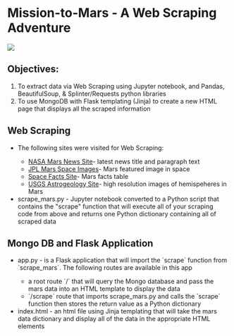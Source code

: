 # Mission-to-Mars - A Web Scraping Adventure
<img src="mission_to_mars.png"/>

## Objectives:
<ol>
    <li>To extract data via Web Scraping using Jupyter notebook, and Pandas, BeautifulSoup, & Splinter/Requests python libraries </li>
    <li>To use MongoDB with Flask templating (Jinja) to create a new HTML page that displays all the scraped information </li>
</ol>

## Web Scraping 
<ul>
    <li>The following sites were visited for Web Scraping:</li>
        <ul>
            <li><a href="https://mars.nasa.gov/news/">NASA Mars News Site</a>- latest news title and paragraph text</li>
            <li><a href="https://data-class-jpl-space.s3.amazonaws.com/JPL_Space/index.html">JPL Mars Space Images</a>- Mars featured image in space</li>
            <li><a href="https://space-facts.com/mars/">Space Facts Site</a>- Mars facts table</li>
            <li><a href="https://astrogeology.usgs.gov/search/results?q=hemisphere+enhanced&k1=target&v1=Mars">USGS Astrogeology Site</a>- high resolution images of hemispeheres in Mars</li>
        </ul>
    <li>scrape_mars.py - Jupyter notebook converted to a Python script that contains the "scrape" function that will execute all of your scraping code from above and returns one Python dictionary containing all of scraped data</li>
</ul>

## Mongo DB and Flask Application
<ul>
    <li>app.py - is a Flask application that will import the `scrape` function from `scrape_mars`. The following routes are available in this app</li>
        <ul>
            <li>a root route `/` that will query the Mongo database and pass the mars data into an HTML template to display the data</li>
            <li>`/scrape` route that imports scrape_mars.py and calls the `scrape` function then stores the return value as a Python dictionary</li>
        </ul>
    <li>index.html - an html file using Jinja templating that will take the mars data dictionary and display all of the data in the appropriate HTML elements</li>
</ul>